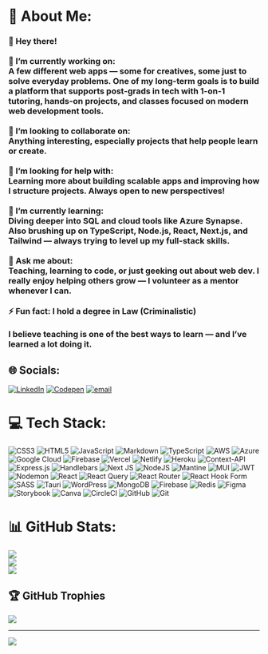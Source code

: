 # 💫 About Me:
### 👋 Hey there!<br><br>🔭 I’m currently working on:  <br>A few different web apps — some for creatives, some just to solve everyday problems. One of my long-term goals is to build a platform that supports post-grads in tech with 1-on-1 tutoring, hands-on projects, and classes focused on modern web development tools.<br><br>👯 I’m looking to collaborate on:  <br>Anything interesting, especially projects that help people learn or create.<br><br>🤝 I’m looking for help with:  <br>Learning more about building scalable apps and improving how I structure projects. Always open to new perspectives!<br><br>🌱 I’m currently learning:  <br>Diving deeper into SQL and cloud tools like Azure Synapse. Also brushing up on TypeScript, Node.js, React, Next.js, and Tailwind — always trying to level up my full-stack skills.<br><br>💬 Ask me about:  <br>Teaching, learning to code, or just geeking out about web dev. I really enjoy helping others grow — I volunteer as a mentor whenever I can.<br><br>⚡ Fun fact:  I hold a degree in Law (Criminalistic)<br><br>I believe teaching is one of the best ways to learn — and I’ve learned a lot doing it.<br>


## 🌐 Socials:
[![LinkedIn](https://img.shields.io/badge/LinkedIn-%230077B5.svg?logo=linkedin&logoColor=white)](https://linkedin.com/in/silvi.sinanaj) [![Codepen](https://img.shields.io/badge/Codepen-000000?logo=codepen&logoColor=white)](https://codepen.io/sil-sin) [![email](https://img.shields.io/badge/Email-D14836?logo=gmail&logoColor=white)](mailto:contact@sinanaj.com) 

# 💻 Tech Stack:
![CSS3](https://img.shields.io/badge/css3-%231572B6.svg?style=flat&logo=css3&logoColor=white) ![HTML5](https://img.shields.io/badge/html5-%23E34F26.svg?style=flat&logo=html5&logoColor=white) ![JavaScript](https://img.shields.io/badge/javascript-%23323330.svg?style=flat&logo=javascript&logoColor=%23F7DF1E) ![Markdown](https://img.shields.io/badge/markdown-%23000000.svg?style=flat&logo=markdown&logoColor=white) ![TypeScript](https://img.shields.io/badge/typescript-%23007ACC.svg?style=flat&logo=typescript&logoColor=white) ![AWS](https://img.shields.io/badge/AWS-%23FF9900.svg?style=flat&logo=amazon-aws&logoColor=white) ![Azure](https://img.shields.io/badge/azure-%230072C6.svg?style=flat&logo=microsoftazure&logoColor=white) ![Google Cloud](https://img.shields.io/badge/GoogleCloud-%234285F4.svg?style=flat&logo=google-cloud&logoColor=white) ![Firebase](https://img.shields.io/badge/firebase-%23039BE5.svg?style=flat&logo=firebase) ![Vercel](https://img.shields.io/badge/vercel-%23000000.svg?style=flat&logo=vercel&logoColor=white) ![Netlify](https://img.shields.io/badge/netlify-%23000000.svg?style=flat&logo=netlify&logoColor=#00C7B7) ![Heroku](https://img.shields.io/badge/heroku-%23430098.svg?style=flat&logo=heroku&logoColor=white) ![Context-API](https://img.shields.io/badge/Context--Api-000000?style=flat&logo=react) ![Express.js](https://img.shields.io/badge/express.js-%23404d59.svg?style=flat&logo=express&logoColor=%2361DAFB) ![Handlebars](https://img.shields.io/badge/Handlebars-%23000000?style=flat&logo=Handlebars.js&logoColor=white) ![Next JS](https://img.shields.io/badge/Next-black?style=flat&logo=next.js&logoColor=white) ![NodeJS](https://img.shields.io/badge/node.js-6DA55F?style=flat&logo=node.js&logoColor=white) ![Mantine](https://img.shields.io/badge/Mantine-ffffff?style=flat&logo=Mantine&logoColor=339af0) ![MUI](https://img.shields.io/badge/MUI-%230081CB.svg?style=flat&logo=mui&logoColor=white) ![JWT](https://img.shields.io/badge/JWT-black?style=flat&logo=JSON%20web%20tokens) ![Nodemon](https://img.shields.io/badge/NODEMON-%23323330.svg?style=flat&logo=nodemon&logoColor=%BBDEAD) ![React](https://img.shields.io/badge/react-%2320232a.svg?style=flat&logo=react&logoColor=%2361DAFB) ![React Query](https://img.shields.io/badge/-React%20Query-FF4154?style=flat&logo=react%20query&logoColor=white) ![React Router](https://img.shields.io/badge/React_Router-CA4245?style=flat&logo=react-router&logoColor=white) ![React Hook Form](https://img.shields.io/badge/React%20Hook%20Form-%23EC5990.svg?style=flat&logo=reacthookform&logoColor=white) ![SASS](https://img.shields.io/badge/SASS-hotpink.svg?style=flat&logo=SASS&logoColor=white) ![Tauri](https://img.shields.io/badge/tauri-%2324C8DB.svg?style=flat&logo=tauri&logoColor=%23FFFFFF) ![WordPress](https://img.shields.io/badge/WordPress-%23117AC9.svg?style=flat&logo=WordPress&logoColor=white) ![MongoDB](https://img.shields.io/badge/MongoDB-%234ea94b.svg?style=flat&logo=mongodb&logoColor=white) ![Firebase](https://img.shields.io/badge/firebase-a08021?style=flat&logo=firebase&logoColor=ffcd34) ![Redis](https://img.shields.io/badge/redis-%23DD0031.svg?style=flat&logo=redis&logoColor=white) ![Figma](https://img.shields.io/badge/figma-%23F24E1E.svg?style=flat&logo=figma&logoColor=white) ![Storybook](https://img.shields.io/badge/-Storybook-FF4785?style=flat&logo=storybook&logoColor=white) ![Canva](https://img.shields.io/badge/Canva-%2300C4CC.svg?style=flat&logo=Canva&logoColor=white) ![CircleCI](https://img.shields.io/badge/circleci-%23161616.svg?style=flat&logo=circleci&logoColor=white) ![GitHub](https://img.shields.io/badge/github-%23121011.svg?style=flat&logo=github&logoColor=white) ![Git](https://img.shields.io/badge/git-%23F05033.svg?style=flat&logo=git&logoColor=white)
# 📊 GitHub Stats:
![](https://github-readme-stats.vercel.app/api?username=sil-sin&theme=dark&hide_border=true&include_all_commits=false&count_private=false)<br/>
![](https://nirzak-streak-stats.vercel.app/?user=sil-sin&theme=dark&hide_border=true)<br/>
![](https://github-readme-stats.vercel.app/api/top-langs/?username=sil-sin&theme=dark&hide_border=true&include_all_commits=false&count_private=false&layout=compact)

## 🏆 GitHub Trophies
![](https://github-profile-trophy.vercel.app/?username=sil-sin&theme=radical&no-frame=false&no-bg=false&margin-w=4)

---
[![](https://visitcount.itsvg.in/api?id=sil-sin&icon=0&color=1)](https://visitcount.itsvg.in)

<!-- Proudly created with GPRM ( https://gprm.itsvg.in ) -->
